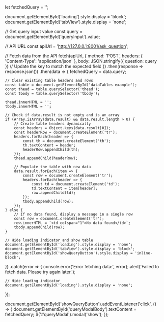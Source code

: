 let fetchedQuery = '';

document.getElementById('loading').style.display = 'block';
document.getElementById('tabView').style.display = 'none';

// Get query input value
const query = document.getElementById('queryInput').value;

// API URL
const apiUrl = 'http://127.0.0.1:8001/ask_question';

// Fetch data from the API
fetch(apiUrl, {
    method: 'POST',
    headers: {
        'Content-Type': 'application/json'
    },
    body: JSON.stringify({ question: query })  // Update the key to match the expected field
})
.then(response => response.json())
.then(data => {
    fetchedQuery = data.query;

    // Clear existing table headers and rows
    const table = document.getElementById('dataTables-example');
    const thead = table.querySelector('thead');
    const tbody = table.querySelector('tbody');

    thead.innerHTML = '';
    tbody.innerHTML = '';

    // Check if data.result is not empty and is an array
    if (Array.isArray(data.result) && data.result.length > 0) {
        // Create table headers dynamically
        const headers = Object.keys(data.result[0]);
        const headerRow = document.createElement('tr');
        headers.forEach(header => {
            const th = document.createElement('th');
            th.textContent = header;
            headerRow.appendChild(th);
        });
        thead.appendChild(headerRow);

        // Populate the table with new data
        data.result.forEach(item => {
            const row = document.createElement('tr');
            headers.forEach(header => {
                const td = document.createElement('td');
                td.textContent = item[header];
                row.appendChild(td);
            });
            tbody.appendChild(row);
        });
    } else {
        // If no data found, display a message in a single row
        const row = document.createElement('tr');
        row.innerHTML = `<td colspan="1">No data found</td>`;
        tbody.appendChild(row);
    }

    // Hide loading indicator and show table
    document.getElementById('loading').style.display = 'none';
    document.getElementById('tabView').style.display = 'block';
    document.getElementById('showQueryButton').style.display = 'inline-block';
})
.catch(error => {
    console.error('Error fetching data:', error);
    alert('Failed to fetch data. Please try again later.');

    // Hide loading indicator
    document.getElementById('loading').style.display = 'none';
});

document.getElementById('showQueryButton').addEventListener('click', () => {
    document.getElementById('queryModalBody').textContent = fetchedQuery;
    $('#queryModal').modal('show');
});
